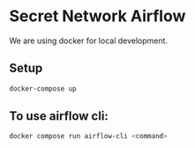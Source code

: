 # Secret Network Airflow

We are using docker for local development.

## Setup

```bash
docker-compose up
```

## To use airflow cli: 

```bash
docker compose run airflow-cli <command>
```
